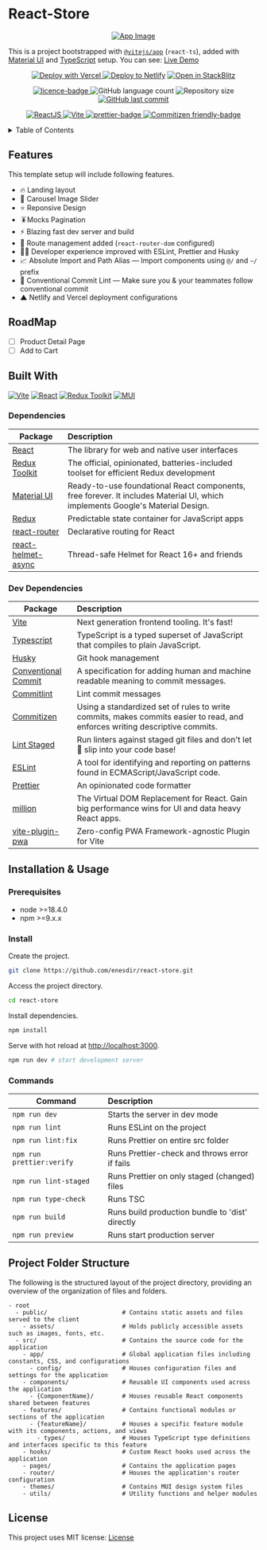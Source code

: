 # React-Store

<p align="center">
  <a href="https://github.com/enesdir/react-store">
    <img alt="App Image" src="https://i.ibb.co/Cbknqtj/react-storelossly.gif" />
  </a>
</p>

This is a project bootstrapped with [`@vitejs/app`](https://vitejs.dev/guide/#scaffolding-your-first-vite-project) (`react-ts`), added with [Material UI][MUI-url] and [TypeScript][TS-url] setup. You can see: [Live Demo][Live-url]

<p align="center">
  <a href="https://vercel.com/import/git?s=https://github.com/enesdir/react-store">
    <img alt="Deploy with Vercel" src="https://vercel.com/button" />
  </a>
  <a href="https://app.netlify.com/start/deploy?repository=https://github.com/enesdir/react-store">
  <img alt="Deploy to Netlify" src="https://www.netlify.com/img/deploy/button.svg"/></a>
  <a href="https://stackblitz.com/github/enesdir/react-store">
    <img alt="Open in StackBlitz" src="https://developer.stackblitz.com/img/open_in_stackblitz.svg"/>
  </a>
</p>

<p align="center">
  <a href="https://github.com/enesdir/react-store/blob/master/LICENSE.md">
    <img alt="licence-badge" src="https://img.shields.io/badge/license-MIT-brightgreen?color=blue" />
  </a>
  <img alt="GitHub language count" src="https://img.shields.io/github/languages/count/enesdir/react-store"/>
  <img alt="Repository size" src="https://img.shields.io/github/repo-size/enesdir/react-store"/>
  <a href="https://github.com/enesdir/react-store/commits/master">
    <img alt="GitHub last commit" src="https://img.shields.io/github/last-commit/enesdir/react-store?color=blue"/>
  </a>
</p>

<p align="center">
  <a target="_blank" href="https://reactjs.org/">
    <img alt="ReactJS" src="https://img.shields.io/static/v1?color=blue&label=React&message=JS&?style=plastic&logo=React">
  </a>
  <a target="_blank" href="https://vitejs.dev/">
    <img alt="Vite" src="https://img.shields.io/static/v1?color=blue&label=Vite&message=JS&?style=plastic&logo=Vite">
  </a>
  <a target="_blank" href="https://prettier.io/">
    <img alt="prettier-badge" src="https://img.shields.io/badge/code_style-prettier-ff69b4.svg?style=flat-square" />
  </a>
    <a target="_blank" href="http://commitizen.github.io/cz-cli/">
    <img alt="Commitizen friendly-badge" src="https://img.shields.io/badge/commitizen-friendly-brightgreen.svg?style=flat-square" />
  </a>
</p>

<details>
<summary>Table of Contents</summary>

- [React-Store](#react-store)
  - [Features](#features)
  - [RoadMap](#roadmap)
  - [Built With](#built-with)
    - [Dependencies](#dependencies)
    - [Dev Dependencies](#dev-dependencies)
  - [Installation \& Usage](#installation--usage)
    - [Prerequisites](#prerequisites)
    - [Install](#install)
    - [Commands](#commands)
  - [Project Folder Structure](#project-folder-structure)
  - [License](#license)

</details>

## Features

This template setup will include following features.

- 🔥 Landing layout
- 🌇 Carousel Image Slider
- ⭐️ Reponsive Design
- 🪳Mocks Pagination
- ⚡ Blazing fast dev server and build
- 🔗 Route management added (`react-router-dom` configured)
- 🧙‍♂️ Developer experience improved with ESLint, Prettier and Husky
- 📈 Absolute Import and Path Alias — Import components using `@/` and `~/` prefix
- 🤖 Conventional Commit Lint — Make sure you & your teammates follow conventional commit
- ▲ Netlify and Vercel deployment configurations

## RoadMap

- [ ] Product Detail Page
- [ ] Add to Cart

## Built With

[![Vite][Vite]][Vite-url] [![React][React.js]][React-url] [![Redux Toolkit][RTK]][Rtk-url] [![MUI][MUI]][MUI-url]

### Dependencies

| Package                                      | Description                                                                                                                   |
| -------------------------------------------- | :---------------------------------------------------------------------------------------------------------------------------- |
| [React][React-url]                           | The library for web and native user interfaces                                                                                |
| [Redux Toolkit][Rtk-url]                     | The official, opinionated, batteries-included toolset for efficient Redux development                                         |
| [Material UI][MUI-url]                       | Ready-to-use foundational React components, free forever. It includes Material UI, which implements Google's Material Design. |
| [Redux][Redux-url]                           | Predictable state container for JavaScript apps                                                                               |
| [react-router][react-router-url]             | Declarative routing for React                                                                                                 |
| [react-helmet-async][react-helmet-async-url] | Thread-safe Helmet for React 16+ and friends                                                                                  |

### Dev Dependencies

| Package                                        | Description                                                                                                                 |
| ---------------------------------------------- | :-------------------------------------------------------------------------------------------------------------------------- |
| [Vite][Vite-url]                               | Next generation frontend tooling. It's fast!                                                                                |
| [Typescript][TS-url]                           | TypeScript is a typed superset of JavaScript that compiles to plain JavaScript.                                             |
| [Husky][Husky-url]                             | Git hook management                                                                                                         |
| [Conventional Commit][Conventional-Commit-url] | A specification for adding human and machine readable meaning to commit messages.                                           |
| [Commitlint][Commitlint-url]                   | Lint commit messages                                                                                                        |
| [Commitizen][Commitizen-url]                   | Using a standardized set of rules to write commits, makes commits easier to read, and enforces writing descriptive commits. |
| [Lint Staged][Lint-Staged-url]                 | Run linters against staged git files and don't let 💩 slip into your code base!                                             |
| [ESLint][ESLint-url]                           | A tool for identifying and reporting on patterns found in ECMAScript/JavaScript code.                                       |
| [Prettier][Prettier-url]                       | An opinionated code formatter                                                                                               |
| [million][million-url]                         | The Virtual DOM Replacement for React. Gain big performance wins for UI and data heavy React apps.                          |
| [vite-plugin-pwa][vite-pwa-url]                | Zero-config PWA Framework-agnostic Plugin for Vite                                                                          |

## Installation & Usage

### Prerequisites

- node >=18.4.0
- npm >=9.x.x

### Install

Create the project.

```bash
git clone https://github.com/enesdir/react-store.git
```

Access the project directory.

```bash
cd react-store
```

Install dependencies.

```bash
npm install
```

Serve with hot reload at <http://localhost:3000>.

```bash
npm run dev # start development server
```

### Commands

| Command                   | Description                                     |
| ------------------------- | :---------------------------------------------- |
| `npm run dev`             | Starts the server in dev mode                   |
| `npm run lint`            | Runs ESLint on the project                      |
| `npm run lint:fix`        | Runs Prettier on entire src folder              |
| `npm run prettier:verify` | Runs Prettier-check and throws error if fails   |
| `npm run lint-staged`     | Runs Prettier on only staged (changed) files    |
| `npm run type-check`      | Runs TSC                                        |
| `npm run build`           | Runs build production bundle to 'dist' directly |
| `npm run preview`         | Runs start production server                    |

## Project Folder Structure

The following is the structured layout of the project directory, providing an overview of the organization of files and folders.

```plaintext
- root
  - public/                     # Contains static assets and files served to the client
    - assets/                   # Holds publicly accessible assets such as images, fonts, etc.
  - src/                        # Contains the source code for the application
    - app/                      # Global application files including constants, CSS, and configurations
      - config/                 # Houses configuration files and settings for the application
    - components/               # Reusable UI components used across the application
      - {ComponentName}/        # Houses reusable React components shared between features
    - features/                 # Contains functional modules or sections of the application
      - {featureName}/          # Houses a specific feature module with its components, actions, and views
        - types/                # Houses TypeScript type definitions and interfaces specific to this feature
    - hooks/                    # Custom React hooks used across the application
    - pages/                    # Contains the application pages
    - router/                   # Houses the application's router configuration
    - themes/                   # Contains MUI design system files
    - utils/                    # Utility functions and helper modules
```

## License

This project uses MIT license: [License](https://github.com/enesdir/react-store/blob/master/LICENSE.md)

<!-- MARKDOWN LINKS & IMAGES -->

[Vite]: https://img.shields.io/badge/vite-646CFF?style=for-the-badge&logo=vite&logoColor=white
[Vite-url]: https://vitejs.dev/
[React.js]: https://img.shields.io/badge/React-20232A?style=for-the-badge&logo=react&logoColor=61DAFB
[React-url]: https://reactjs.org/
[RTK]: https://img.shields.io/badge/redux-764ABC?style=for-the-badge&logo=redux&logoColor=white
[RTK-url]: https://redux-toolkit.js.org/
[MUI]: https://img.shields.io/badge/MUI-007FFF?style=for-the-badge&logo=mui&logoColor=white
[MUI-url]: https://mui.com/
[TS-url]: https://www.typescriptlang.org/
[Live-url]: https://react-store.enesesen.com/
[Husky-url]: https://typicode.github.io/husky/
[Conventional-Commit-url]: https://www.conventionalcommits.org/
[Commitlint-url]: https://commitlint.js.org/#/
[ESLint-url]: https://eslint.org/
[Prettier-url]: https://prettier.io/
[Redux-url]: https://redux.js.org/
[Commitizen-url]: https://commitizen-tools.github.io/commitizen/
[Lint-Staged-url]: https://github.com/okonet/lint-staged#readme
[million-url]: https://github.com/aidenybai/million
[vite-pwa-url]: https://github.com/vite-pwa/vite-plugin-pwa
[react-router-url]: https://github.com/remix-run/react-router
[react-helmet-async-url]: https://github.com/staylor/react-helmet-async
